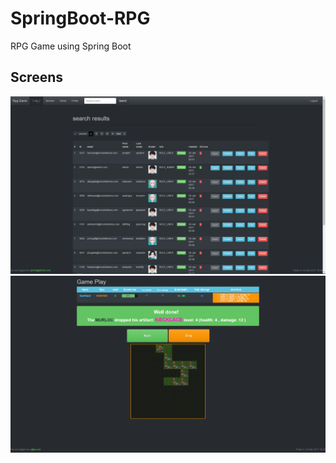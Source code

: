 # SpringBoot-RPG
RPG Game using Spring Boot

Screens
-----------------------------------------------------
![alt text](https://github.com/aniov/SpringBoot-RPG/blob/master/src/screens/screen-one-rpg.png "Screen one")
![alt text](https://github.com/aniov/SpringBoot-RPG/blob/master/src/screens/screen-two-rpg.png "Screen one")

